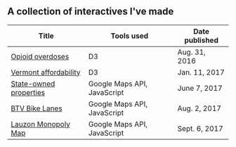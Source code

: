 ## A collection of interactives I've made

| Title | Tools used | Date published |
| ------| ---------- | ---------- |
| [Opioid overdoses](opiateoverdose) | D3 | Aug. 31, 2016 |
| [Vermont affordability](affordability) | D3 | Jan. 11, 2017 |
| [State-owned properties](state-property-map) | Google Maps API, JavaScript | June 7, 2017 |
| [BTV Bike Lanes](bike-lanes) | Google Maps API, JavaScript | Aug. 2, 2017 |
| [Lauzon Monopoly Map](lauzon-map) | Google Maps API, JavaScript | Sept. 6, 2017 |
